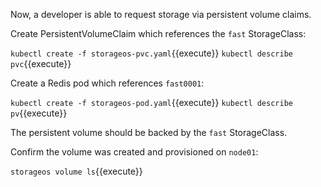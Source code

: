 Now, a developer is able to request storage via persistent volume claims.

Create PersistentVolumeClaim which references the `fast` StorageClass:

`kubectl create -f storageos-pvc.yaml`{{execute}}
`kubectl describe pvc`{{execute}}

Create a Redis pod which references `fast0001`:

`kubectl create -f storageos-pod.yaml`{{execute}}
`kubectl describe pv`{{execute}}

The persistent volume should be backed by the `fast` StorageClass.

Confirm the volume was created and provisioned on `node01`:

`storageos volume ls`{{execute}}
